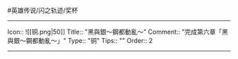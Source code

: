 #英雄传说/闪之轨迹/奖杯 

---

Icon:: ![[铜.png|50]]
Title:: "黑與銀～鋼都動亂～"
Comment:: "完成第六章「黑與銀～鋼都動亂～」"
Type:: "铜"
Tips:: ""
Order:: 2

---